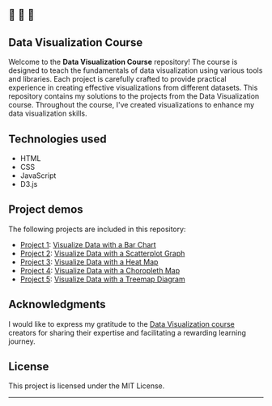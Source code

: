 🔔 🔔 🔔
---

## Data Visualization Course

Welcome to the **Data Visualization Course** repository! The course is designed to teach the fundamentals of data visualization using various tools and libraries. Each project is carefully crafted to provide practical experience in creating effective visualizations from different datasets.
This repository contains my solutions to the projects from the Data Visualization course. Throughout the course, I've created visualizations to enhance my data visualization skills.


## Technologies used

- HTML
- CSS
- JavaScript
- D3.js

## Project demos

The following projects are included in this repository:

- [Project 1](./bar-chart/README.md): [Visualize Data with a Bar Chart ](https://elenacoder.github.io/data-vizualization-d3.js/bar-chart/)
- [Project 2](./scatterplot-graph/README.md): [Visualize Data with a Scatterplot Graph](https://elenacoder.github.io/data-vizualization-d3.js/scatterplot-graph/)
- [Project 3](./heap-map/README.md): [Visualize Data with a Heat Map](https://elenacoder.github.io/data-vizualization-d3.js/heap-map/)
- [Project 4](./choropleth-map/README.md): [Visualize Data with a Choropleth Map](https://elenacoder.github.io/data-vizualization-d3.js/choropleth-map/)
- [Project 5](./treemap-diagram/README.md): [Visualize Data with a Treemap Diagram](https://elenacoder.github.io/data-vizualization-d3.js/treemap-diagram/)


## Acknowledgments

I would like to express my gratitude to the [Data Visualization course](https://www.freecodecamp.org/learn/data-visualization/) creators for sharing their expertise and facilitating a rewarding learning journey.

## License

This project is licensed under the MIT License.

---